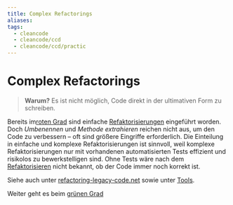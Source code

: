 ```yaml
---
title: Complex Refactorings
aliases: 
tags:
  - cleancode
  - cleancode/ccd
  - cleancode/ccd/practic
---
```

# Complex Refactorings

>**Warum?**
>Es ist nicht möglich, Code direkt in der ultimativen Form zu schreiben.

Bereits im[roten Grad](docs/main/CleanCode/CleanCodeDeveloper/Grade/Roter%20Grad.md) sind einfache [Refaktorisierungen](docs/main/CleanCode/CleanCodeDeveloper/Refaktorisieren.md) eingeführt worden. Doch _Umbenennen_ und _Methode extrahieren_ reichen nicht aus, um den Code zu verbessern – oft sind größere Eingriffe erforderlich. Die Einteilung in einfache und komplexe Refaktorisierungen ist sinnvoll, weil komplexe Refaktorisierungen nur mit vorhandenen automatisierten Tests effizient und risikolos zu bewerkstelligen sind. Ohne Tests wäre nach dem [Refaktorisieren](docs/main/CleanCode/CleanCodeDeveloper/Refaktorisieren.md) nicht bekannt, ob der Code immer noch korrekt ist.

Siehe auch unter [refactoring-legacy-code.net](http://refactoring-legacy-code.net/category/komplexe-refactorings/) sowie unter [Tools](https://clean-code-developer.de/weitere-infos/werkzeuge/).

Weiter geht es beim [grünen Grad](docs/main/CleanCode/CleanCodeDeveloper/Grade/Grüner%20Grad.md)